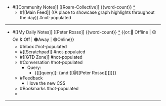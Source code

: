 - #[[Community Notes]] [[Roam-Collective]] {{word-count}} [*]([[rc]])
    - #[[Main Feed]] ((A place to showcase graph highlights throughout the day)) #not-populated 
- ---
- #[[My Daily Notes]] [[Peter Rosso]] {{word-count}} [*]([[ptr]])   {{or:🚫 Offline | 🟡 On & Off | 🟠Away | 🟢Online}}
    - #Inbox #not-populated
    - #[[Scratchpad]] #not-populated
    - #[[GTD Zone]] #not-populated
    - #Conversation #not-populated
        - Query:
            - {{[[query]]: {and:[[@[[Peter Rosso]]]]}}}
    - #Feedback  
        - I love the new CSS
    - #Bookmarks #not-populated
    - 
- ---
